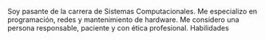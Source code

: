 Soy pasante de la carrera de Sistemas Computacionales. Me especializo en programación, redes y mantenimiento de hardware. Me considero una persona responsable, paciente y con ética profesional. Habilidades 
